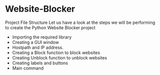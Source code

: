 # Website-Blocker
Project File Structure
Let us have a look at the steps we will be performing to create the Python Website Blocker project

- Importing the required library
- Creating a GUI window
- Hostpath and IP address.
- Creating a Block function to block websites
- Creating Unblock function to unblock websites
- Creating labels and buttons
- Main command
